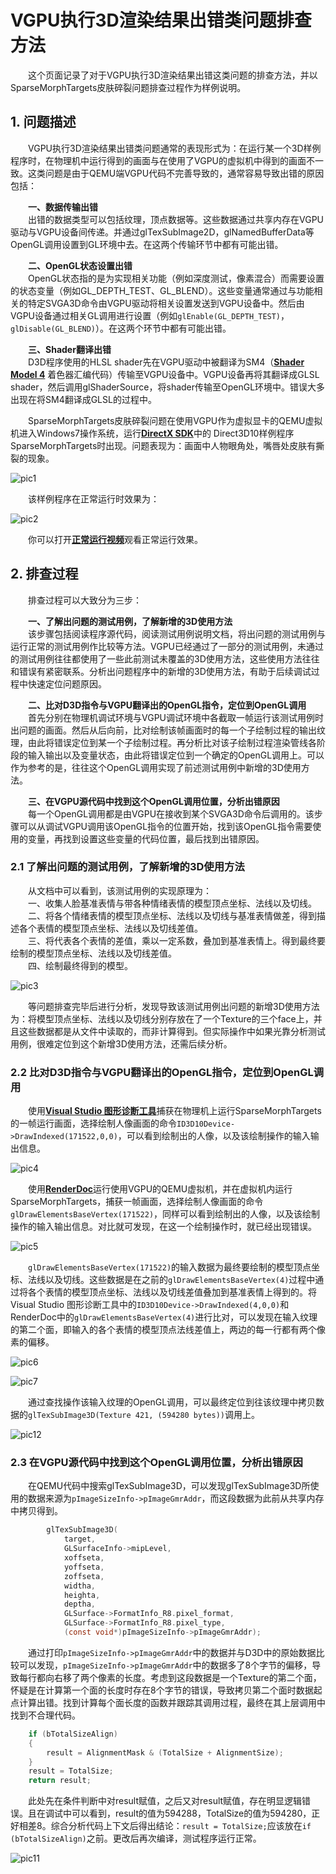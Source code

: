 # VGPU执行3D渲染结果出错类问题排查方法

&emsp;&emsp;这个页面记录了对于VGPU执行3D渲染结果出错这类问题的排查方法，并以SparseMorphTargets皮肤碎裂问题排查过程作为样例说明。

## 1. 问题描述

&emsp;&emsp;VGPU执行3D渲染结果出错类问题通常的表现形式为：在运行某一个3D样例程序时，在物理机中运行得到的画面与在使用了VGPU的虚拟机中得到的画面不一致。这类问题是由于QEMU端VGPU代码不完善导致的，通常容易导致出错的原因包括：  

&emsp;&emsp;**一、数据传输出错**  
&emsp;&emsp;出错的数据类型可以包括纹理，顶点数据等。这些数据通过共享内存在VGPU驱动与VGPU设备间传递。并通过glTexSubImage2D，glNamedBufferData等OpenGL调用设置到GL环境中去。在这两个传输环节中都有可能出错。  

&emsp;&emsp;**二、OpenGL状态设置出错**   
&emsp;&emsp;OpenGL状态指的是为实现相关功能（例如深度测试，像素混合）而需要设置的状态变量（例如GL_DEPTH_TEST、GL_BLEND）。这些变量通常通过与功能相关的特定SVGA3D命令由VGPU驱动将相关设置发送到VGPU设备中。然后由VGPU设备通过相关GL调用进行设置（例如```glEnable(GL_DEPTH_TEST)```，```glDisable(GL_BLEND)```）。在这两个环节中都有可能出错。  

&emsp;&emsp;**三、Shader翻译出错**  
&emsp;&emsp;D3D程序使用的HLSL shader先在VGPU驱动中被翻译为SM4（[**Shader Model 4**](https://docs.microsoft.com/en-us/windows/win32/direct3dhlsl/dx-graphics-hlsl-sm4-asm) 着色器汇编代码）传输至VGPU设备中。VGPU设备再将其翻译成GLSL shader，然后调用glShaderSource，将shader传输至OpenGL环境中。错误大多出现在将SM4翻译成GLSL的过程中。  

&emsp;&emsp;SparseMorphTargets皮肤碎裂问题在使用VGPU作为虚拟显卡的QEMU虚拟机进入Windows7操作系统，运行[**DirectX SDK**](https://www.microsoft.com/en-us/download/details.aspx?id=6812)中的 Direct3D10样例程序SparseMorphTargets时出现。问题表现为：画面中人物眼角处，嘴唇处皮肤有撕裂的现象。  

![pic1](./pic1.png)

&emsp;&emsp;该样例程序在正常运行时效果为：

![pic2](./pic2.png)

&emsp;&emsp;你可以打开[**正常运行视频**](./video1.mp4)观看正常运行效果。  

## 2. 排查过程

&emsp;&emsp;排查过程可以大致分为三步：

&emsp;&emsp;**一、了解出问题的测试用例，了解新增的3D使用方法**  
&emsp;&emsp;该步骤包括阅读程序源代码，阅读测试用例说明文档，将出问题的测试用例与运行正常的测试用例作比较等方法。VGPU已经通过了一部分的测试用例，未通过的测试用例往往都使用了一些此前测试未覆盖的3D使用方法，这些使用方法往往和错误有紧密联系。分析出问题程序中的新增的3D使用方法，有助于后续调试过程中快速定位问题原因。

&emsp;&emsp;**二、比对D3D指令与VGPU翻译出的OpenGL指令，定位到OpenGL调用**  
&emsp;&emsp;首先分别在物理机调试环境与VGPU调试环境中各截取一帧运行该测试用例时出问题的画面。然后从后向前，比对绘制该帧画面时的每一个子绘制过程的输出纹理，由此将错误定位到某一个子绘制过程。再分析比对该子绘制过程渲染管线各阶段的输入输出以及变量状态，由此将错误定位到一个确定的OpenGL调用上。可以作为参考的是，往往这个OpenGL调用实现了前述测试用例中新增的3D使用方法。

&emsp;&emsp;**三、在VGPU源代码中找到这个OpenGL调用位置，分析出错原因**  
&emsp;&emsp;每一个OpenGL调用都是由VGPU在接收到某个SVGA3D命令后调用的。该步骤可以从调试VGPU调用该OpenGL指令的位置开始，找到该OpenGL指令需要使用的变量，再找到设置这些变量的代码位置，最后找到出错原因。

### 2.1 了解出问题的测试用例，了解新增的3D使用方法

&emsp;&emsp;从文档中可以看到，该测试用例的实现原理为：  
&emsp;&emsp;一、收集人脸基准表情与带各种情绪表情的模型顶点坐标、法线以及切线。  
&emsp;&emsp;二、将各个情绪表情的模型顶点坐标、法线以及切线与基准表情做差，得到描述各个表情的模型顶点坐标、法线以及切线差值。  
&emsp;&emsp;三、将代表各个表情的差值，乘以一定系数，叠加到基准表情上。得到最终要绘制的模型顶点坐标、法线以及切线差值。  
&emsp;&emsp;四、绘制最终得到的模型。  

![pic3](./pic3.png)

&emsp;&emsp;等问题排查完毕后进行分析，发现导致该测试用例出问题的新增3D使用方法为：将模型顶点坐标、法线以及切线分别存放在了一个Texture的三个face上，并且这些数据都是从文件中读取的，而非计算得到。但实际操作中如果光靠分析测试用例，很难定位到这个新增3D使用方法，还需后续分析。  

### 2.2 比对D3D指令与VGPU翻译出的OpenGL指令，定位到OpenGL调用

&emsp;&emsp;使用[**Visual Studio 图形诊断工具**](https://docs.microsoft.com/zh-cn/visualstudio/debugger/graphics/visual-studio-graphics-diagnostics?view=vs-2019)捕获在物理机上运行SparseMorphTargets的一帧运行画面，选择绘制人像画面的命令```ID3D10Device->DrawIndexed(171522,0,0)```，可以看到绘制出的人像，以及该绘制操作的输入输出信息。  

![pic4](./pic4.png)

&emsp;&emsp;使用[**RenderDoc**](https://renderdoc.org/)运行使用VGPU的QEMU虚拟机，并在虚拟机内运行SparseMorphTargets，捕获一帧画面，选择绘制人像画面的命令```glDrawElementsBaseVertex(171522)```，同样可以看到绘制出的人像，以及该绘制操作的输入输出信息。对比就可发现，在这一个绘制操作时，就已经出现错误。  

![pic5](./pic5.png)

&emsp;&emsp;```glDrawElementsBaseVertex(171522)```的输入数据为最终要绘制的模型顶点坐标、法线以及切线。这些数据是在之前的```glDrawElementsBaseVertex(4)```过程中通过将各个表情的模型顶点坐标、法线以及切线差值叠加到基准表情上得到的。将Visual Studio 图形诊断工具中的```ID3D10Device->DrawIndexed(4,0,0)```和RenderDoc中的```glDrawElementsBaseVertex(4)```进行比对，可以发现在输入纹理的第二个面，即输入的各个表情的模型顶点法线差值上，两边的每一行都有两个像素的偏移。  

![pic6](./pic6.png)

![pic7](./pic7.png)

&emsp;&emsp;通过查找操作该输入纹理的OpenGL调用，可以最终定位到往该纹理中拷贝数据的```glTexSubImage3D(Texture 421, (594280 bytes))```调用上。  

![pic12](./pic12.png)

### 2.3 在VGPU源代码中找到这个OpenGL调用位置，分析出错原因

&emsp;&emsp;在QEMU代码中搜索glTexSubImage3D，可以发现glTexSubImage3D所使用的数据来源为```pImageSizeInfo->pImageGmrAddr```，而这段数据为此前从共享内存中拷贝得到。

``` c
        glTexSubImage3D(
            target,
            GLSurfaceInfo->mipLevel,
            xoffseta,
            yoffseta,
            zoffseta,
            widtha,
            heighta,
            deptha,
            GLSurface->FormatInfo_R8.pixel_format,
            GLSurface->FormatInfo_R8.pixel_type,
            (const void*)pImageSizeInfo->pImageGmrAddr);
```

&emsp;&emsp;通过打印```pImageSizeInfo->pImageGmrAddr```中的数据并与D3D中的原始数据比较可以发现，```pImageSizeInfo->pImageGmrAddr```中的数据多了8个字节的偏移，导致每行都向右移了两个像素的长度。考虑到这段数据是一个Texture的第二个面，怀疑是在计算第一个面的长度时存在8个字节的错误，导致拷贝第二个面时数据起点计算出错。找到计算每个面长度的函数并跟踪其调用过程，最终在其上层调用中找到不合理代码。  

``` c
    if (bTotalSizeAlign)
    {
        result = AlignmentMask & (TotalSize + AlignmentSize);
    }
    result = TotalSize;
    return result;
```

&emsp;&emsp;此处先在条件判断中对result赋值，之后又对result赋值，存在明显逻辑错误。且在调试中可以看到，result的值为594288，TotalSize的值为594280，正好相差8。综合分析代码上下文后得出结论：```result = TotalSize;```应该放在```if (bTotalSizeAlign)```之前。更改后再次编译，测试程序运行正常。  

![pic11](./pic11.png)

